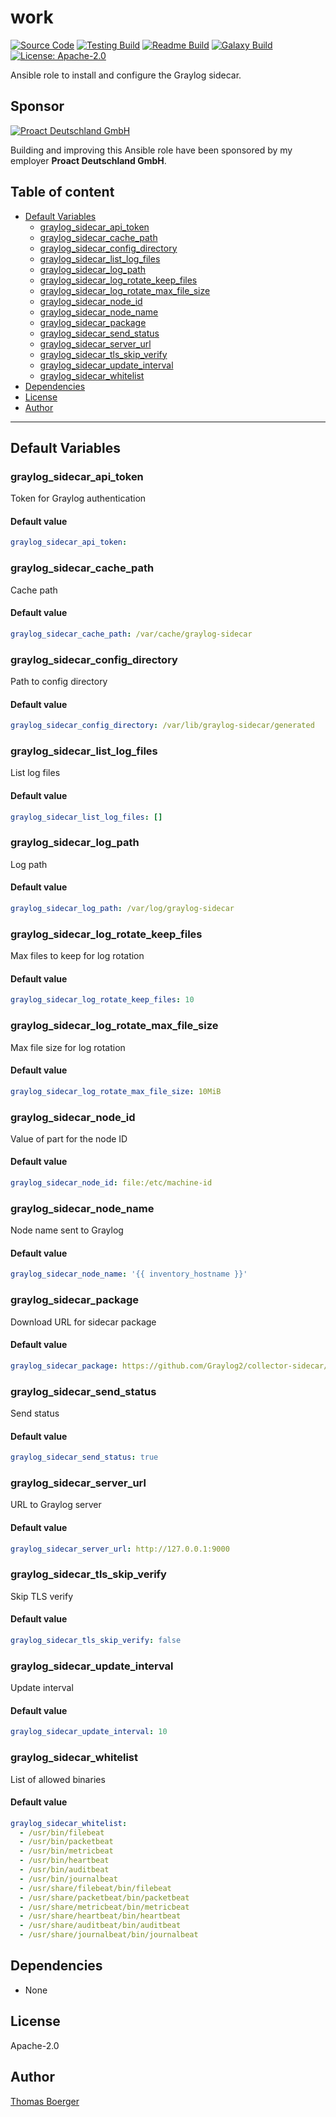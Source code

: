 # work

[![Source Code](https://img.shields.io/badge/github-source%20code-blue?logo=github&logoColor=white)](https://github.com/rolehippie/graylog-sidecar) [![Testing Build](https://github.com/rolehippie/graylog-sidecar/workflows/testing/badge.svg)](https://github.com/rolehippie/graylog-sidecar/actions?query=workflow%3Atesting) [![Readme Build](https://github.com/rolehippie/graylog-sidecar/workflows/readme/badge.svg)](https://github.com/rolehippie/graylog-sidecar/actions?query=workflow%3Areadme) [![Galaxy Build](https://github.com/rolehippie/graylog-sidecar/workflows/galaxy/badge.svg)](https://github.com/rolehippie/graylog-sidecar/actions?query=workflow%3Agalaxy) [![License: Apache-2.0](https://img.shields.io/github/license/rolehippie/graylog-sidecar)](https://github.com/rolehippie/graylog-sidecar/blob/master/LICENSE) 

Ansible role to install and configure the Graylog sidecar. 

## Sponsor 

[![Proact Deutschland GmbH](https://proact.eu/wp-content/uploads/2020/03/proact-logo.png)](https://proact.eu) 

Building and improving this Ansible role have been sponsored by my employer **Proact Deutschland GmbH**.

## Table of content

* [Default Variables](#default-variables)
  * [graylog_sidecar_api_token](#graylog_sidecar_api_token)
  * [graylog_sidecar_cache_path](#graylog_sidecar_cache_path)
  * [graylog_sidecar_config_directory](#graylog_sidecar_config_directory)
  * [graylog_sidecar_list_log_files](#graylog_sidecar_list_log_files)
  * [graylog_sidecar_log_path](#graylog_sidecar_log_path)
  * [graylog_sidecar_log_rotate_keep_files](#graylog_sidecar_log_rotate_keep_files)
  * [graylog_sidecar_log_rotate_max_file_size](#graylog_sidecar_log_rotate_max_file_size)
  * [graylog_sidecar_node_id](#graylog_sidecar_node_id)
  * [graylog_sidecar_node_name](#graylog_sidecar_node_name)
  * [graylog_sidecar_package](#graylog_sidecar_package)
  * [graylog_sidecar_send_status](#graylog_sidecar_send_status)
  * [graylog_sidecar_server_url](#graylog_sidecar_server_url)
  * [graylog_sidecar_tls_skip_verify](#graylog_sidecar_tls_skip_verify)
  * [graylog_sidecar_update_interval](#graylog_sidecar_update_interval)
  * [graylog_sidecar_whitelist](#graylog_sidecar_whitelist)
* [Dependencies](#dependencies)
* [License](#license)
* [Author](#author)

---

## Default Variables

### graylog_sidecar_api_token

Token for Graylog authentication

#### Default value

```YAML
graylog_sidecar_api_token:
```

### graylog_sidecar_cache_path

Cache path

#### Default value

```YAML
graylog_sidecar_cache_path: /var/cache/graylog-sidecar
```

### graylog_sidecar_config_directory

Path to config directory

#### Default value

```YAML
graylog_sidecar_config_directory: /var/lib/graylog-sidecar/generated
```

### graylog_sidecar_list_log_files

List log files

#### Default value

```YAML
graylog_sidecar_list_log_files: []
```

### graylog_sidecar_log_path

Log path

#### Default value

```YAML
graylog_sidecar_log_path: /var/log/graylog-sidecar
```

### graylog_sidecar_log_rotate_keep_files

Max files to keep for log rotation

#### Default value

```YAML
graylog_sidecar_log_rotate_keep_files: 10
```

### graylog_sidecar_log_rotate_max_file_size

Max file size for log rotation

#### Default value

```YAML
graylog_sidecar_log_rotate_max_file_size: 10MiB
```

### graylog_sidecar_node_id

Value of part for the node ID

#### Default value

```YAML
graylog_sidecar_node_id: file:/etc/machine-id
```

### graylog_sidecar_node_name

Node name sent to Graylog

#### Default value

```YAML
graylog_sidecar_node_name: '{{ inventory_hostname }}'
```

### graylog_sidecar_package

Download URL for sidecar package

#### Default value

```YAML
graylog_sidecar_package: https://github.com/Graylog2/collector-sidecar/releases/download/1.0.0/graylog-sidecar_1.0.0-1_amd64.deb
```

### graylog_sidecar_send_status

Send status

#### Default value

```YAML
graylog_sidecar_send_status: true
```

### graylog_sidecar_server_url

URL to Graylog server

#### Default value

```YAML
graylog_sidecar_server_url: http://127.0.0.1:9000
```

### graylog_sidecar_tls_skip_verify

Skip TLS verify

#### Default value

```YAML
graylog_sidecar_tls_skip_verify: false
```

### graylog_sidecar_update_interval

Update interval

#### Default value

```YAML
graylog_sidecar_update_interval: 10
```

### graylog_sidecar_whitelist

List of allowed binaries

#### Default value

```YAML
graylog_sidecar_whitelist:
  - /usr/bin/filebeat
  - /usr/bin/packetbeat
  - /usr/bin/metricbeat
  - /usr/bin/heartbeat
  - /usr/bin/auditbeat
  - /usr/bin/journalbeat
  - /usr/share/filebeat/bin/filebeat
  - /usr/share/packetbeat/bin/packetbeat
  - /usr/share/metricbeat/bin/metricbeat
  - /usr/share/heartbeat/bin/heartbeat
  - /usr/share/auditbeat/bin/auditbeat
  - /usr/share/journalbeat/bin/journalbeat
```

## Dependencies

* None

## License

Apache-2.0

## Author

[Thomas Boerger](https://github.com/tboerger)
